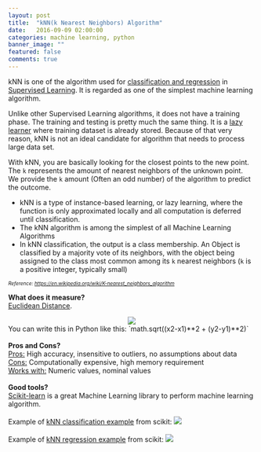 ```yaml
---
layout: post
title:  "kNN(k Nearest Neighbors) Algorithm"
date:   2016-09-09 02:00:00
categories: machine learning, python
banner_image: ""
featured: false
comments: true
---
```


kNN is one of the algorithm used for <a href="http://math.stackexchange.com/questions/141381/regression-vs-classification" target="_blank">classification and regression</a> in <a href="https://en.wikipedia.org/wiki/Supervised_learning" target="_blank">Supervised Learning</a>.  It is regarded as one of the simplest machine learning algorithm.

<!--more-->

Unlike other Supervised Learning algorithms, it does not have a training phase.  The training and testing is pretty much the same thing.  It is a <a href="https://en.wikipedia.org/wiki/Lazy_learning" target="_blank">lazy learner</a> where training dataset is already stored. Because of that very reason, kNN is not an ideal candidate for algorithm that needs to process large data set.

With kNN, you are basically looking for the closest points to the new point. The `k` represents the amount of nearest neighbors of the unknown point. We provide the `k` amount (Often an odd number) of the algorithm to predict the outcome.

+ kNN is a type of instance-based learning, or lazy learning, where the function
  is only approximated locally and all computation is deferred until
  classification.
+ The kNN algorithm is among the simplest of all Machine Learning Algorithms
+ In kNN classification, the output is a class membership.  An Object is
  classified by a majority vote of its neighbors, with the object being assigned
  to the class most common among its `k` nearest neighbors (`k` is a positive
  integer, typically small)

<i style="font-size: 10px;">Reference: <a href="https://en.wikipedia.org/wiki/K-nearest_neighbors_algorithm" target="_blank">https://en.wikipedia.org/wiki/K-nearest_neighbors_algorithm</a></i>

<strong>What does it measure?</strong>
<br />
<a href="https://en.wikipedia.org/wiki/Euclidean_distance" target="_blank">Euclidean Distance</a>.
<div style="margin: 0 auto; width: 100%; text-align: center">
  <img src="https://wikimedia.org/api/rest_v1/media/math/render/svg/dc0281a964ec758cca02ab9ef91a7f54ac00d4b7" />
</div>
You can write this in Python like this: `math.sqrt((x2-x1)**2 + (y2-y1)**2)`
<br /><br />
<strong>Pros and Cons?</strong>
<br />
<u>Pros:</u> High accuracy, insensitive to outliers, no assumptions about data
<br />
<u>Cons:</u> Computationally expensive, high memory requirement
<br />
<u>Works with:</u> Numeric values, nominal values
<br /><br />
<strong>Good tools?</strong>
<br />
<a href="http://scikit-learn.org/stable/index.html" target="_blank">Scikit-learn</a> is a great Machine Learning library to perform machine learning algorithm.
<br /><br />
Example of <a href="http://scikit-learn.org/stable/auto_examples/neighbors/plot_classification.html" target="_blank">kNN classification example</a> from scikit:
<img src="http://scikit-learn.org/stable/_images/plot_classification_001.png" />
<script src="https://gist.github.com/antwonlee/bd7859cb32db2884717cd912bb81ac3e.js"></script>
<br /><br />
Example of <a href="http://scikit-learn.org/stable/auto_examples/neighbors/plot_regression.html" target="_blank">kNN regression example</a> from scikit:
<img src="http://scikit-learn.org/stable/_images/plot_regression_001.png" />
<script src="https://gist.github.com/antwonlee/65b936bb167d66a4b3f3e0a257c54264.js"></script>
